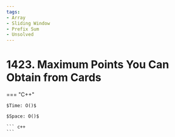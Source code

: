 ```yaml
---
tags:
- Array
- Sliding Window
- Prefix Sum
- Unsolved
---
```



# 1423. Maximum Points You Can Obtain from Cards

=== "C++"

    $Time: O()$

    $Space: O()$

    ``` c++
    ```